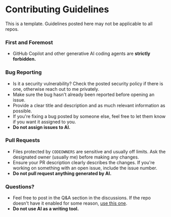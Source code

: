 # Contributing Guidelines
This is a template. Guidelines posted here may not be applicable to all repos.
### First and Foremost
- GitHub Copilot and other generative AI coding agents are **strictly forbidden.**
### Bug Reporting
- Is it a security vulnerability? Check the posted security policy if there is one, otherwise reach out to me privately.
- Make sure the bug hasn't already been reported before opening an issue.
- Provide a clear title and description and as much relevant information as possible.
- If you're fixing a bug posted by someone else, feel free to let them know if you want it assigned to you.
- **Do not assign issues to AI.**
### Pull Requests
- Files protected by `CODEOWNERS` are sensitive and usually off limits. Ask the designated owner (usually me) before making any changes.
- Ensure your PR description clearly describes the changes. If you're working on something with an open issue, include the issue number.
- **Do not pull request anything generated by AI.**
### Questions?
- Feel free to post in the Q&A section in the discussions. If the repo doesn't have it enabled for some reason, [use this one](https://github.com/dandykong/dandykong/discussions).
- **Do not use AI as a writing tool.**
